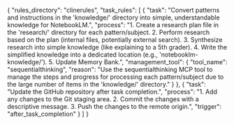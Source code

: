 {
  "rules_directory": "clinerules",
  "task_rules": [
    {
      "task": "Convert patterns and instructions in the 'knowledge/' directory into simple, understandable knowledge for NotebookLM.",
      "process": "1. Create a research plan file in the 'research/' directory for each pattern/subject. 2. Perform research based on the plan (internal files, potentially external search). 3. Synthesize research into simple knowledge (like explaining to a 5th grader). 4. Write the simplified knowledge into a dedicated location (e.g., 'notebooklm-knowledge/'). 5. Update Memory Bank.",
      "management_tool": {
        "tool_name": "sequentialthinking",
        "reason": "Use the sequentialthinking MCP tool to manage the steps and progress for processing each pattern/subject due to the large number of items in the 'knowledge/' directory."
      }
    },
    {
      "task": "Update the GitHub repository after task completion.",
      "process": "1. Add any changes to the Git staging area. 2. Commit the changes with a descriptive message. 3. Push the changes to the remote origin.",
      "trigger": "after_task_completion"
    }
  ]
}
